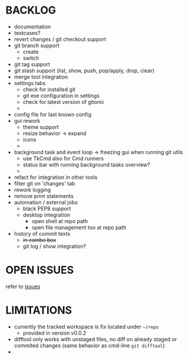 
# BACKLOG

- documentation
- testcases?
- revert changes / git checkout support
- git branch support
  - create
  - switch
- git tag support
- git stash support (list, show, push, pop/apply, drop, clear)
- merge tool integration
- settings tabs
  - check for installed git
  - git exe configuration in settings
  - check for latest version of gitonic
  - 
- config file for last known config
- gui rework
  - theme support
  - resize behavior -> expand
  - icons
  - 
- background task and event loop -> freezing gui when running git utils
  - use TkCmd also for Cmd runners
  - status bar with running background tasks overview?
  -
- refact for integration in other tools
- filter git on 'changes' tab
- rework logging
- remove print statements
- automation / external jobs
  - black PEP8 support
  - desktop integration
    - open shell at repo path
    - open file management too at repo path
- history of commit texts
  - ~~in combo box~~
  - git log / show integration?


# OPEN ISSUES

refer to [issues](https://github.com/kr-g/gitonic/issues)


# LIMITATIONS

- currently the tracked workspace is fix located under `~/repo`
  - provided in version v0.0.2
- difftool only works with unstaged files, no diff on already staged or 
 commited changes (same behavior as cmd-line `git difftool`)
-
 

